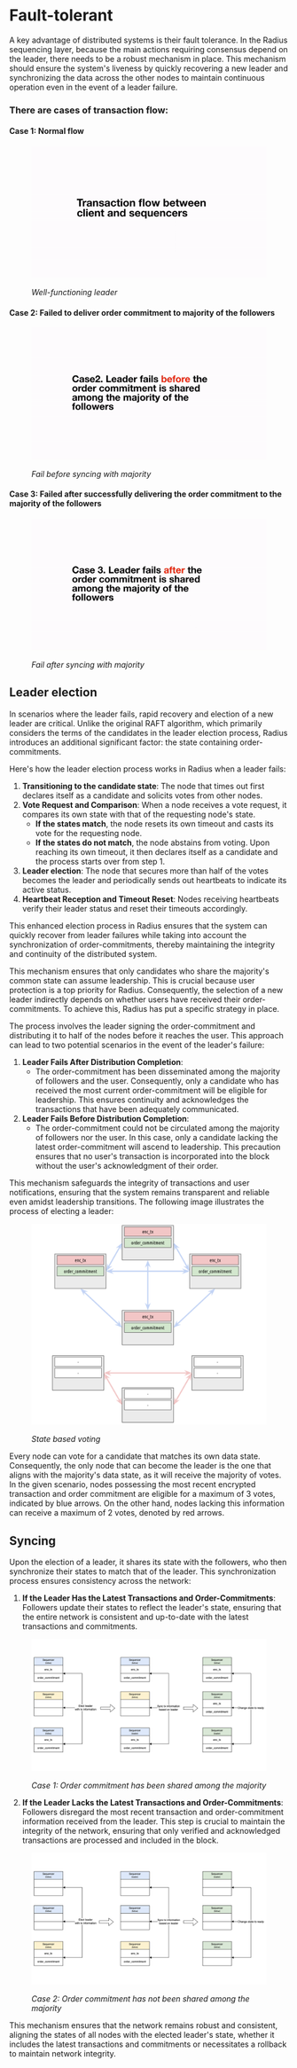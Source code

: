 # Fault-tolerant

A key advantage of distributed systems is their fault tolerance. In the Radius sequencing layer, because the main actions requiring consensus depend on the leader, there needs to be a robust mechanism in place. This mechanism should ensure the system's liveness by quickly recovering a new leader and synchronizing the data across the other nodes to maintain continuous operation even in the event of a leader failure.

### There are cases of transaction flow:

#### Case 1: Normal flow

<figure><img src="../../../.gitbook/assets/normal.gif" alt=""><figcaption><p><em>Well-functioning leader</em></p></figcaption></figure>

#### Case 2: Failed to deliver order commitment to majority of the followers



<figure><img src="../../../.gitbook/assets/fail1.gif" alt=""><figcaption><p><em>Fail before syncing with majority</em></p></figcaption></figure>

#### Case 3: Failed after successfully delivering the order commitment to the majority of the followers

<figure><img src="../../../.gitbook/assets/fail2.gif" alt=""><figcaption><p><em>Fail after syncing with majority</em></p></figcaption></figure>

## Leader election <a href="#leader-election" id="leader-election"></a>

In scenarios where the leader fails, rapid recovery and election of a new leader are critical. Unlike the original RAFT algorithm, which primarily considers the terms of the candidates in the leader election process, Radius introduces an additional significant factor: the state containing order-commitments.

Here's how the leader election process works in Radius when a leader fails:

1. **Transitioning to the candidate state**: The node that times out first declares itself as a candidate and solicits votes from other nodes.
2. **Vote Request and Comparison**: When a node receives a vote request, it compares its own state with that of the requesting node's state.
   * **If the states match**, the node resets its own timeout and casts its vote for the requesting node.
   * **If the states do not match**, the node abstains from voting. Upon reaching its own timeout, it then declares itself as a candidate and the process starts over from step 1.
3. **Leader election**: The node that secures more than half of the votes becomes the leader and periodically sends out heartbeats to indicate its active status.
4. **Heartbeat Reception and Timeout Reset**: Nodes receiving heartbeats verify their leader status and reset their timeouts accordingly.

This enhanced election process in Radius ensures that the system can quickly recover from leader failures while taking into account the synchronization of order-commitments, thereby maintaining the integrity and continuity of the distributed system.

This mechanism ensures that only candidates who share the majority's common state can assume leadership. This is crucial because user protection is a top priority for Radius. Consequently, the selection of a new leader indirectly depends on whether users have received their order-commitments. To achieve this, Radius has put a specific strategy in place.

The process involves the leader signing the order-commitment and distributing it to half of the nodes before it reaches the user. This approach can lead to two potential scenarios in the event of the leader's failure:

1. **Leader Fails After Distribution Completion**:
   * The order-commitment has been disseminated among the majority of followers and the user. Consequently, only a candidate who has received the most current order-commitment will be eligible for leadership. This ensures continuity and acknowledges the transactions that have been adequately communicated.
2. **Leader Fails Before Distribution Completion**:
   * The order-commitment could not be circulated among the majority of followers nor the user. In this case, only a candidate lacking the latest order-commitment will ascend to leadership. This precaution ensures that no user's transaction is incorporated into the block without the user's acknowledgment of their order.

This mechanism safeguards the integrity of transactions and user notifications, ensuring that the system remains transparent and reliable even amidst leadership transitions. The following image illustrates the process of electing a leader:

<figure><img src="../../../.gitbook/assets/Screenshot 2024-02-27 at 1.03.18 PM.png" alt=""><figcaption><p><em>State based voting</em></p></figcaption></figure>

Every node can vote for a candidate that matches its own data state. Consequently, the only node that can become the leader is the one that aligns with the majority's data state, as it will receive the majority of votes. In the given scenario, nodes possessing the most recent encrypted transaction and order commitment are eligible for a maximum of 3 votes, indicated by blue arrows. On the other hand, nodes lacking this information can receive a maximum of 2 votes, denoted by red arrows.

## Syncing

Upon the election of a leader, it shares its state with the followers, who then synchronize their states to match that of the leader. This synchronization process ensures consistency across the network:

1. **If the Leader Has the Latest Transactions and Order-Commitments**: Followers update their states to reflect the leader's state, ensuring that the entire network is consistent and up-to-date with the latest transactions and commitments.

<figure><img src="../../../.gitbook/assets/2.001.png" alt=""><figcaption><p><em>Case 1: Order commitment has been shared among the majority</em></p></figcaption></figure>

2. **If the Leader Lacks the Latest Transactions and Order-Commitments**: Followers disregard the most recent transaction and order-commitment information received from the leader. This step is crucial to maintain the integrity of the network, ensuring that only verified and acknowledged transactions are processed and included in the block.

<figure><img src="../../../.gitbook/assets/1.001.png" alt=""><figcaption><p><em>Case 2: Order commitment has not been shared among the majority</em></p></figcaption></figure>

This mechanism ensures that the network remains robust and consistent, aligning the states of all nodes with the elected leader's state, whether it includes the latest transactions and commitments or necessitates a rollback to maintain network integrity.
